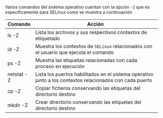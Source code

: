 Varios comandos del sistema operativo cuentan con la opción `-Z` que es específicamente para SELinux como se muestra a continuación

Comando | Acción
--- | ---
ls -Z | Lista los archivos y sus respectivos contextos de etiquetado
id -Z | Muestra los contextos de `SELinux` relacionados con el usuario que ejecuta el comando
ps -Z | Muestra las etiquetas relacionadas con cada proceso en ejecución
netstat -Z | Lista los puertos habilitados en el sistema operativo junto a los contextos relacionados con cada puerto
cp -Z | Copiar ficheros conservando las etiquetas del directorio destino
mkdir -Z | Crear directorio conservando las etiquetas del directorio destino
